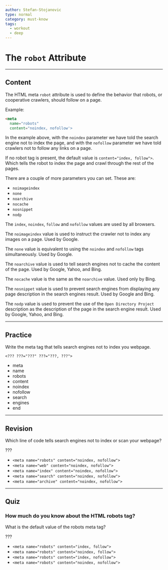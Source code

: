 ```yaml
---
author: Stefan-Stojanovic
type: normal
category: must-know
tags:
  - workout
  - deep
---
```


# The `robot` Attribute


---

## Content

The HTML meta `robot` attribute is used to define the behavior that robots, or cooperative crawlers, should follow on a page.

Example:

```html
<meta
  name="robots"
  content="noindex, nofollow'>
```

In the example above, with the `noindex` parameter we have told the search engine not to index the page, and with the `nofollow` parameter we have told crawlers not to follow any links on a page.

If no robot tag is present, the default value is `content="index, follow">`. Which tells the robot to index the page and crawl through the rest of the pages.

There are a couple of more parameters you can set. These are:

* `noimageindex`
* `none`
* `noarchive`
* `nocache`
* `nosnippet`
* `nodp`

The `index`, `noindex`, `follow` and `nofollow` values are used by all browsers.

The `noimageindex` value is used to instruct the crawler not to index any images on a page. Used by Google.

The `none` value is equivalent to using the `noindex` and `nofollow` tags simultaneously. Used by Google.

The `noarchive` value is used to tell search engines not to cache the content of the page. Used by Google, Yahoo, and Bing.

The `nocache` value is the same as the `noarchive` value. Used only by Bing.

The `nosnippet` value is used to prevent search engines from displaying any page description in the search engines result. Used by Google and Bing.

The `nodp` value is used to prevent the use of the `Open Directory Project` description as the description of the page in the search engine result. Used by Google, Yahoo, and Bing.


---

## Practice

Write the meta tag that tells search engines not to index you webpage.

`<??? ???="???" ???="???, ???">`

* meta
* name
* robots
* content
* noindex
* nofollow
* search
* engines
* end


---

## Revision

Which line of code tells search engines not to index or scan your webpage?

???

* `<meta name="robots" content="noindex, nofollow">`
* `<meta name="web" content="noindex, nofollow">`
* `<meta name="index" content="noindex, nofollow">`
* `<meta name="search" content="noindex, nofollow">`
* `<meta name="archive" content="noindex, nofollow">`


---

## Quiz

### How much do you know about the HTML robots tag?


What is the default value of the robots meta tag?

???

* `<meta name="robots" content="index, follow">`
* `<meta name="robots" content="noindex, follow">`
* `<meta name="robots" content="index, nofollow">`
* `<meta name="robots" content="noindex, nofollow">`

